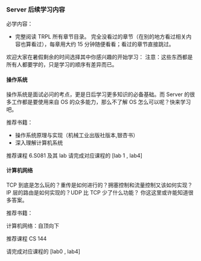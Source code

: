 ### Server 后续学习内容

必学内容：
- 完整阅读 TRPL 所有章节目录。
完全没看过的章节（在别的地方看过相关内容也算看过），每章用大约 15 分钟随便看看；看过的章节直接跳过。

欢迎大家在暑假剩余的时间选择其中你感兴趣的开始学习：
注意：这些东西都是所有人都要学的，只是学习的顺序有差异而已。

#### 操作系统

操作系统是面试必问的考点，更是日后学习更多知识的必备基础。而 Server 的很多工作都是要使用来自 OS
的众多能力，那么不了解 OS 怎么可以呢？快来学习吧。

推荐书籍：
- 操作系统原理与实现（机械工业出版社版本,银杏书）
- 深入理解计算机系统

推荐课程 6.S081 及其 lab
请完成对应课程的 [lab 1 , lab4]


#### 计算机网络

TCP 到底是怎么玩的？重传是如何进行的？拥塞控制和流量控制又该如何实现？
IP 层的路由是如何实现的？UDP 比 TCP 少了什么功能？
你这这里或许能知道很多答案。

推荐书籍：

计算机网络：自顶向下

推荐课程 CS 144

请完成对应课程的 [lab0 , lab4]


